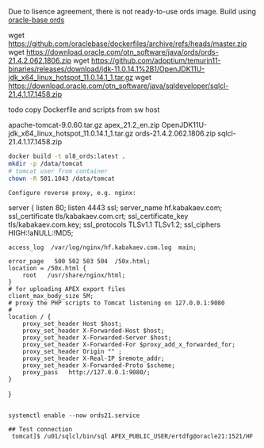 Due to lisence agreement, there is not ready-to-use ords image. Build using [oracle-base ords](https://oracle-base.com/articles/linux/docker-oracle-rest-data-services-ords-on-docker)

wget https://github.com/oraclebase/dockerfiles/archive/refs/heads/master.zip
wget https://download.oracle.com/otn_software/java/ords/ords-21.4.2.062.1806.zip
wget https://github.com/adoptium/temurin11-binaries/releases/download/jdk-11.0.14.1%2B1/OpenJDK11U-jdk_x64_linux_hotspot_11.0.14.1_1.tar.gz
wget https://download.oracle.com/otn_software/java/sqldeveloper/sqlcl-21.4.1.17.1458.zip

todo copy Dockerfile and scripts from sw host

apache-tomcat-9.0.60.tar.gz
apex_21.2_en.zip
OpenJDK11U-jdk_x64_linux_hotspot_11.0.14.1_1.tar.gz
ords-21.4.2.062.1806.zip
sqlcl-21.4.1.17.1458.zip

```bash
docker build -t ol8_ords:latest .
mkdir -p /data/tomcat
# tomcat user from container
chown -R 501.1043 /data/tomcat

Configure reverse proxy, e.g. nginx:

```
server {
    listen       80;
    listen       4443 ssl;
    server_name  hf.kabakaev.com;
    ssl_certificate     tls/kabakaev.com.crt;
    ssl_certificate_key tls/kabakaev.com.key;
    ssl_protocols       TLSv1.1 TLSv1.2;
    ssl_ciphers         HIGH:!aNULL:!MD5;

    access_log  /var/log/nginx/hf.kabakaev.com.log  main;

    error_page   500 502 503 504  /50x.html;
    location = /50x.html {
        root   /usr/share/nginx/html;
    }
    # for uploading APEX export files
    client_max_body_size 5M;
    # proxy the PHP scripts to Tomcat listening on 127.0.0.1:9080
    #
    location / {
        proxy_set_header Host $host;
        proxy_set_header X-Forwarded-Host $host;
        proxy_set_header X-Forwarded-Server $host;
        proxy_set_header X-Forwarded-For $proxy_add_x_forwarded_for;
        proxy_set_header Origin "" ;
        proxy_set_header X-Real-IP $remote_addr;
        proxy_set_header X-Forwarded-Proto $scheme;
        proxy_pass   http://127.0.0.1:9080/;
    }

}
```

systemctl enable --now ords21.service

## Test connection
 tomcat]$ /u01/sqlcl/bin/sql APEX_PUBLIC_USER/ertdfg@oracle21:1521/HF
